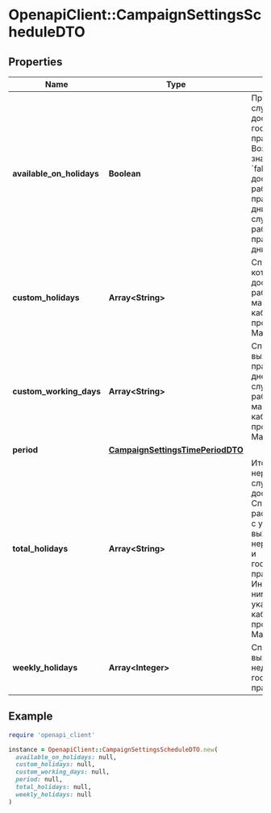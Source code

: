 # OpenapiClient::CampaignSettingsScheduleDTO

## Properties

| Name | Type | Description | Notes |
| ---- | ---- | ----------- | ----- |
| **available_on_holidays** | **Boolean** | Признак работы службы доставки в государственные праздники. Возможные значения. * &#x60;false&#x60; — служба доставки не работает в праздничные дни. * &#x60;true&#x60; — служба доставки работает в праздничные дни.  | [optional] |
| **custom_holidays** | **Array&lt;String&gt;** | Список дней, в которые служба доставки не работает. Дни магазин указал в кабинете продавца на Маркете. |  |
| **custom_working_days** | **Array&lt;String&gt;** | Список выходных и праздничных дней, в которые служба доставки работает. Дни магазин указал в кабинете продавца на Маркете. |  |
| **period** | [**CampaignSettingsTimePeriodDTO**](CampaignSettingsTimePeriodDTO.md) |  | [optional] |
| **total_holidays** | **Array&lt;String&gt;** | Итоговый список нерабочих дней службы доставки. Список рассчитывается с учетом выходных, нерабочих дней и государственных праздников. Информацию по ним магазин указывает в кабинете продавца на Маркете. |  |
| **weekly_holidays** | **Array&lt;Integer&gt;** | Список выходных дней недели и государственных праздников. |  |

## Example

```ruby
require 'openapi_client'

instance = OpenapiClient::CampaignSettingsScheduleDTO.new(
  available_on_holidays: null,
  custom_holidays: null,
  custom_working_days: null,
  period: null,
  total_holidays: null,
  weekly_holidays: null
)
```

